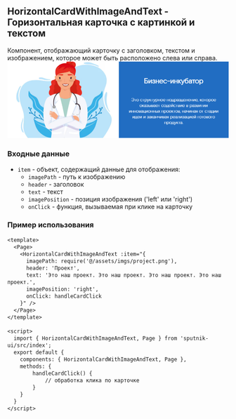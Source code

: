 ## HorizontalCardWithImageAndText - Горизонтальная карточка с картинкой и текстом
Компонент, отображающий карточку с заголовком, текстом и изображением, которое может быть расположено слева или справа.
![alt text](docs-images/horizontalCardWithImageAndText.png)

### Входные данные

* `item` - объект, содержащий данные для отображения:
  * `imagePath` - путь к изображению
  * `header` - заголовок
  * `text` - текст
  * `imagePosition` - позиция изображения ('left' или 'right')
  * `onClick` - функция, вызываемая при клике на карточку

### Пример использования

```
<template>
  <Page>
    <HorizontalCardWithImageAndText :item="{
      imagePath: require('@/assets/imgs/project.png'),
      header: 'Проект',
      text: 'Это наш проект. Это наш проект. Это наш проект. Это наш проект.',
      imagePosition: 'right',
      onClick: handleCardClick
    }" />
  </Page>
</template>

<script>
  import { HorizontalCardWithImageAndText, Page } from 'sputnik-ui/src/index';
  export default {
    components: { HorizontalCardWithImageAndText, Page },
    methods: {
        handleCardClick() {
            // обработка клика по карточке
        }
    }
  }
</script>
```